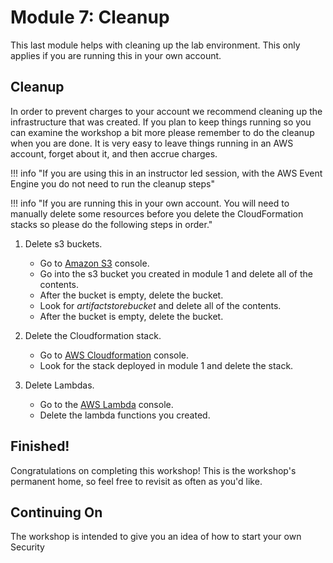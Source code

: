 # Module 7: Cleanup

This last module helps with cleaning up the lab environment.  This only applies if you are running this in your own account.

## Cleanup
In order to prevent charges to your account we recommend cleaning up the infrastructure that was created. If you plan to keep things running so you can examine the workshop a bit more please remember to do the cleanup when you are done. It is very easy to leave things running in an AWS account, forget about it, and then accrue charges. 

!!! info "If you are using this in an instructor led session, with the AWS Event Engine you do not need to run the cleanup steps"

!!! info "If you are running this in your own account. You will need to manually delete some resources before you delete the CloudFormation stacks so please do the following steps in order."


1.	Delete s3 buckets.
	* Go to <a href="https://s3.console.aws.amazon.com/s3/home?region=us-west-2#" target="_blank">Amazon S3</a> console.
    * Go into the s3 bucket you created in module 1 and delete all of the contents.
    * After the bucket is empty, delete the bucket.
    * Look for *artifactstorebucket* and delete all of the contents.
    * After the bucket is empty, delete the bucket.

2.  Delete the Cloudformation stack.
	* Go to <a href="https://us-west-2.console.aws.amazon.com/cloudformation/home?region=us-west-2#/stacks?filteringText=&filteringStatus=active&viewNested=true&hideStacks=false" target="_blank">AWS Cloudformation</a> console.
    * Look for the stack deployed in module 1 and delete the stack.

3.	Delete Lambdas.
	* Go to the <a href="https://us-west-2.console.aws.amazon.com/lambda/home?region=us-west-2#/functions" target="_blank">AWS Lambda</a> console.
	* Delete the lambda functions you created.


## Finished!

Congratulations on completing this workshop! This is the workshop's permanent home, so feel free to revisit as often as you'd like.



##  Continuing On

The workshop is intended to give you an idea of how to start your own Security


